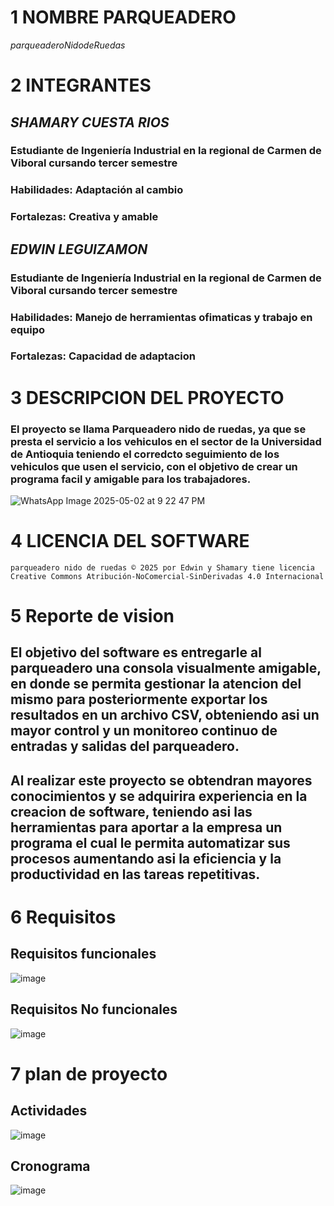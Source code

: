 # **1 NOMBRE PARQUEADERO**
   $parqueadero  Nido  de  Ruedas$
   
# **2 INTEGRANTES**
   ## *SHAMARY CUESTA RIOS*
   ### Estudiante de Ingeniería Industrial en la regional de Carmen de Viboral cursando tercer semestre
   ### Habilidades: Adaptación al cambio
   ### Fortalezas: Creativa y amable

   ## *EDWIN LEGUIZAMON*
   ### Estudiante de Ingeniería Industrial en la regional de Carmen de Viboral cursando tercer semestre
   ### Habilidades: Manejo de herramientas ofimaticas y trabajo en equipo
   ### Fortalezas: Capacidad de adaptacion
   
# **3 DESCRIPCION DEL PROYECTO**
   ### El proyecto se llama Parqueadero nido de ruedas, ya que se presta el servicio a los vehiculos en el sector de la Universidad de Antioquia teniendo el corredcto seguimiento de los vehiculos que usen el servicio, con el objetivo de crear un programa facil y amigable para los trabajadores.
![WhatsApp Image 2025-05-02 at 9 22 47 PM](https://github.com/user-attachments/assets/edb8e36a-36f9-4cf5-8e25-a5cb752f4aec)

# **4 LICENCIA DEL SOFTWARE**
    parqueadero nido de ruedas © 2025 por Edwin y Shamary tiene licencia Creative Commons Atribución-NoComercial-SinDerivadas 4.0 Internacional
    
# **5 Reporte de vision**
   ## El objetivo del software es entregarle al parqueadero una consola visualmente amigable, en donde se permita gestionar la atencion del mismo para posteriormente exportar los resultados en un archivo CSV, obteniendo asi un mayor control  y un monitoreo continuo de entradas y salidas del parqueadero.
   ## Al realizar este proyecto se obtendran mayores conocimientos y se adquirira experiencia en la creacion de software, teniendo asi las herramientas para aportar a la empresa un programa el cual le permita automatizar sus procesos aumentando asi la eficiencia y la productividad en las tareas repetitivas.
   
# **6 Requisitos**
   ## Requisitos funcionales
   
![image](https://github.com/user-attachments/assets/4f5948e9-1fcf-477e-acdc-343c88971295)

   ## Requisitos No funcionales

![image](https://github.com/user-attachments/assets/954a9342-7833-41e2-b3e8-2278254ad992)

# **7 plan de proyecto**
   ## Actividades


![image](https://github.com/user-attachments/assets/9c07ae48-411d-45fb-8269-a16a5d2e4382)

   ## Cronograma

  									
![image](https://github.com/user-attachments/assets/c7adef5b-9398-4515-b6d0-371d3672a3c6)
